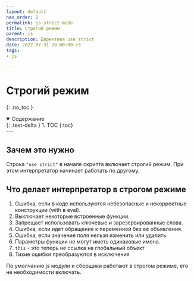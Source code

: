 ```yaml
---
layout: default
nav_order: 2
permalink: js-strict-mode
title: Строгий режим
parent: js
description: Директива use strict
date: 2022-07-31 20:00:00 +3
tags:
- js

---
```


# Строгий режим
{: .no_toc }

<details open markdown="block">
  <summary>
    Содержание
  </summary>
  {: .text-delta }
1. TOC
{:toc}
</details>
---

## Зачем это нужно

Строка `"use strict"` в начале скрипта включает строгий режим. При этом интерпретатор начинает работать по другому.

## Что делает интерпретатор в строгом режиме

1. Ошибка, если в коде используются небезопасные и некорректные конструкции (with в eval).
2. Выключает некоторые встроенные функции.
3. Запрещает использовать ключевые и зарезервированные слова.
4. Ошибка, если идет обращение к переменной без ее объявления.
5. Ошибка, если значение поля нельзя изменить или удалить.
6. Параметры функции не могут иметь одинаковые имена.
7. `this` - это теперь не ссылка на глобальный объект
8. Тихие ошибки преобразуются в исключения

По умолчанию js модули и сборщики работают в строгом режиме, его не необходимости включать.

